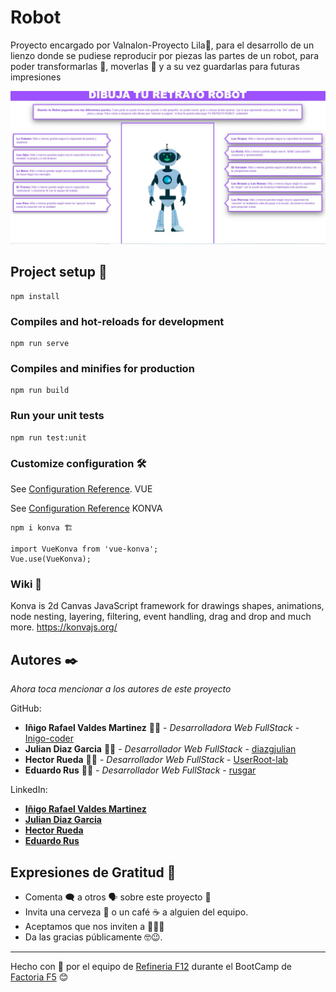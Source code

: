 # Robot
Proyecto encargado por Valnalon-Proyecto Lila💜, para el desarrollo de un lienzo donde se pudiese reproducir por piezas las partes de
un robot, para poder transformarlas 🦾, moverlas 🦿 y a su vez guardarlas para futuras impresiones

<img src="https://github.com/rusgar/TuRobot-ProyectoLila/blob/master/src/assets/logos/Robot.jpeg" alt=""/>


## Project setup 🚀
```
npm install
```

### Compiles and hot-reloads for development
```
npm run serve
```

### Compiles and minifies for production
```
npm run build
```

### Run your unit tests
```
npm run test:unit
```

### Customize configuration 🛠️
See [Configuration Reference](https://cli.vuejs.org/config/). VUE


See [Configuration Reference](https://konvajs.org/docs/vue/index.html) KONVA
```
npm i konva 🏗
```
```
import VueKonva from 'vue-konva';
Vue.use(VueKonva);
```

### Wiki 📖
Konva is 2d Canvas JavaScript framework for drawings shapes, animations, node nesting, layering, filtering, event handling, drag and drop and much more.
https://konvajs.org/

## Autores ✒️

_Ahora toca mencionar a los autores de este proyecto_

GitHub:
* **Iñigo Rafael Valdes Martinez**  👨‍💻 - *Desarrolladora Web FullStack* - [Inigo-coder](https://github.com/inigo-coder)
* **Julian Diaz Garcia** 👨‍💻  - *Desarrollador Web FullStack* - [diazgjulian](https://github.com/diazgjulian)
* **Hector Rueda** 👨‍💻  - *Desarrollador Web FullStack* - [UserRoot-lab](https://github.com/UserRoot-lab)
* **Eduardo Rus** 👨‍💻 - *Desarrollador Web FullStack* - [rusgar](https://github.com/rusgar)

LinkedIn:

* [**Iñigo Rafael Valdes Martinez**](https://www.linkedin.com/in/i%C3%B1igo-rafael-valdes-martinez-925892189/)
* [**Julian Diaz Garcia**](https://www.linkedin.com/in/julian-diaz-garcia/)
* [**Hector Rueda**](https://www.linkedin.com/in/hector-developer-2021/)
* [**Eduardo Rus**](https://www.linkedin.com/in/eduardo-rus-carretero-b839041bb/)

## Expresiones de Gratitud 🎁

* Comenta 🗨 a otros 🗣 sobre este proyecto 📢
* Invita una cerveza 🍺 o un café ☕ a alguien del equipo. 
* Aceptamos que nos inviten a 🍖🥩🥓
* Da las gracias públicamente 🤓😉.

---
Hecho con 💟 por el equipo de [Refineria F12](https://github.com/refineriaf12/valnalon) durante el BootCamp de [Factoria F5](https://www.rompemosloscodigos.org/) 😊
